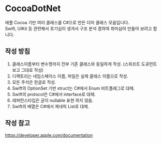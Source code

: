 # CocoaDotNet
애플 Cocoa 기반 여러 클래스를 C#으로 만든 더미 클래스 모음입니다.   
Swift, UIKit 등 관련해서 호기심이 생겨서 구조 분석 겸하여 취미삼아 만들어 보려고 합니다.   


## 작성 방침
1. 클래스이름부터 변수명까지 전부 기존 클래스와 동일하게 작성. (스위프트 도큐먼트 보고 그대로 작성)
2. 디렉토리는 네임스페이스 이름, 파일은 실제 클래스 이름으로 작성.
3. 모든 주석은 한글로 작성.
4. Swift의 OptionSet 기반 struct는 C#에서 Enum 비트플래그로 대체.
5. Swift의 protocol은 C#에서 interface로 대체.
6. 레퍼런스타입은 굳이 nullable 표현 하지 않음.
7. Swift의 배열은 C#에서 제네릭 List로 대체.


## 작성 참고
https://developer.apple.com/documentation
